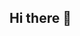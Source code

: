## Hi there 👋

<!--

🙋‍♀️ #Team Members

🌈 Pennapar Supawatrai (Alice) 203

👩‍💻 Malsha Parami Depakarage 063

🍿 Tilak Acharya 747

🧙 Bao Trieu Thai (Ethan) 206
-->
